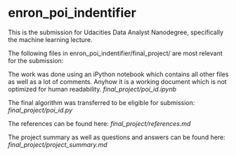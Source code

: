 # enron_poi_indentifier

This is the submission for Udacities Data Analyst Nanodegree, specifically the
machine learning lecture.

The following files in enron_poi_indentifier/final_project/ are most relevant
for the submission:

The work was done using an iPython notebook which contains all other files as
well as a lot of comments. Anyhow it is a working document which is not optimized
for human readability.
*final_project/poi_id.ipynb*

The final algorithm was transferred to be eligible for submission:
*final_project/poi_id.py*

The references can be found here:
*final_project/references.md*

The project summary as well as questions and answers can be found here:
*final_project/project_summary.md*
